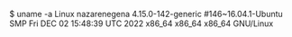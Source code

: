 $ uname -a
Linux nazarenegena 4.15.0-142-generic #146~16.04.1-Ubuntu SMP Fri DEC 02 15:48:39 UTC 2022 x86_64 x86_64 x86_64 GNU/Linux
